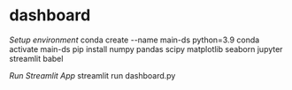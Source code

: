 # dashboard
*Setup environment*
conda create --name main-ds python=3.9
conda activate main-ds
pip install numpy pandas scipy matplotlib seaborn jupyter streamlit babel

*Run Streamlit App*
streamlit run dashboard.py
